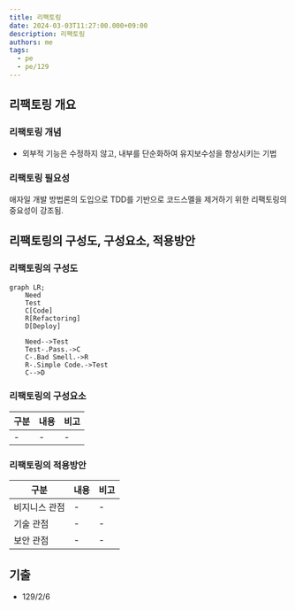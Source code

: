 ```yaml
---
title: 리팩토링
date: 2024-03-03T11:27:00.000+09:00
description: 리팩토링
authors: me
tags:
  - pe
  - pe/129
---
```


## 리팩토링 개요

### 리팩토링 개념

- 외부적 기능은 수정하지 않고, 내부를 단순화하여 유지보수성을 향상시키는 기법

### 리팩토링 필요성

애자일 개발 방법론의 도입으로 TDD를 기반으로 코드스멜을 제거하기 위한 리팩토링의 중요성이 강조됨.

## 리팩토링의 구성도, 구성요소, 적용방안

### 리팩토링의 구성도

```mermaid
graph LR;
    Need
    Test
    C[Code]
    R[Refactoring]
    D[Deploy]

    Need-->Test
    Test-.Pass.->C
    C-.Bad Smell.->R
    R-.Simple Code.->Test
    C-->D
```

### 리팩토링의 구성요소

| 구분 | 내용 | 비고 |
| ---- | ---- | ---- |
| -    | -    | -    |

### 리팩토링의 적용방안

| 구분          | 내용 | 비고 |
| ------------- | ---- | ---- |
| 비지니스 관점 | -    | -    |
| 기술 관점     | -    | -    |
| 보안 관점     | -    | -    |

## 기출

- 129/2/6
